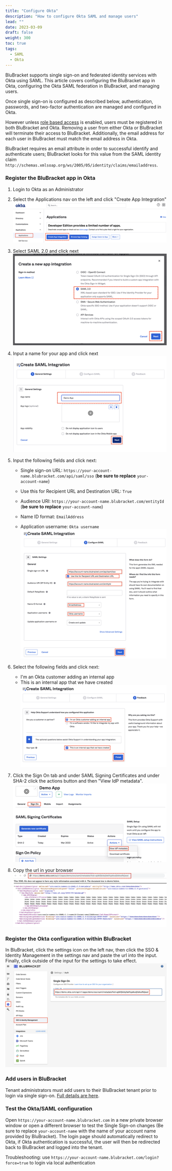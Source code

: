 ```yaml
---
title: "Configure Okta"
description: "How to configure Okta SAML and manage users"
lead: ""
date: 2023-03-09
draft: false
weight: 300
toc: true
tags:
  - SAML
  - Okta
---
```


BluBracket supports single sign-on and federated identity services with Okta using SAML. This article covers configuring the BluBracket app in Okta, configuring the Okta SAML federation in BluBracket, and managing users.

Once single sign-on is configured as described below, authentication, passwords, and two-factor authentication are managed and configured in Okta.

However unless [role based access](/how-to/role-based-access-control/) is enabled, users must be registered in both BluBracket and Okta. Removing a user from either Okta or BluBracket will terminate their access to BluBracket. Additionally, the email address for each user in BluBracket must match the email address in Okta.

BluBracket requires an email attribute in order to successful identify and authenticate users; BluBracket looks for this value from the SAML identity claim `http://schemas.xmlsoap.org/ws/2005/05/identity/claims/emailaddress`.

### Register the BluBracket app in Okta

1. Login to Okta as an Administrator

2. Select the Applications nav on the left and click "Create App Integration"
  ![okta create app screenshot](okta-app-create-new-1.png)

3. Select SAML 2.0 and click next
  ![okta saml 2.0 screenshot](okta-app-create-new-2.png)

4. Input a name for your app and click next
  ![okta app name screenshot](okta-app-create-new-3.png)

5. Input the following fields and click next:
    - Single sign-on URL: `https://your-account-name.blubracket.com/api/saml/sso` (**be sure to replace** `your-account-name`)

    - Use this for Recipient URL and Destination URL: `True`

    - Audience URI: `https://your-account-name.blubracket.com/entityId` (**be sure to replace** `your-account-name`)

    - Name ID format: `EmailAddress`

    - Application username: `Okta username`
   ![okta saml settings screenshot](okta-app-create-new-4.png)

6. Select the following fields and click next:
    - I'm an Okta customer adding an internal app
    - This is an internal app that we have created
  ![okta saml settings screenshot](okta-app-create-new-5.png)

7. Click the Sign On tab and under SAML Signing Certificates and under SHA-2 click the actions button and then "View IdP metadata".
  ![okta saml settings screenshot](okta-app-create-new-6.png)

8. Copy the url in your browser
  ![okta saml settings screenshot](okta-app-setup-metadata.png)

### Register the Okta configuration within BluBracket

In BluBracket, click the settings icon on the left nav, then click the SSO & Identity Management in the settings nav and paste the url into the input. Finally, click outside of the input for the settings to take effect.
  ![okta saml settings screenshot](okta-bb-metadata.png)

### Add users in BluBracket

Tenant administrators must add users to their BluBracket tenant prior to login via single sign-on. [Full details are here](/how-to/add-user/).

### Test the Okta/SAML configuration

Open `https://your-account-name.blubracket.com` in a new private browser window or open a different browser to test the Single Sign-on changes (Be sure to replace `your-account-name` with the name of your account name provided by BluBracket). The login page should automatically redirect to Okta, if Okta authentication is successful, the user will then be redirected back to BluBracket and logged into the tenant.

Troubleshooting: use `https://your-account-name.blubracket.com/login?force=true` to login via local authentication
